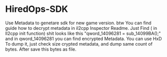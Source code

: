 # HiredOps-SDK
Use Metadata to genetare sdk for new game version.
btw 
You can find guide how to decrypt metadata in
il2cpp Inspector Readme.
Just Find ( in Il2cpp init function)
shit looks like this
"qword_14096281 = sub_14099BA();"
and in qword_14096281 you can find encrypted Metadata. 
You can use
HxD To dump it, just check size crypted metadata, and dump same count of bytes. 
After save this bytes as file. 
